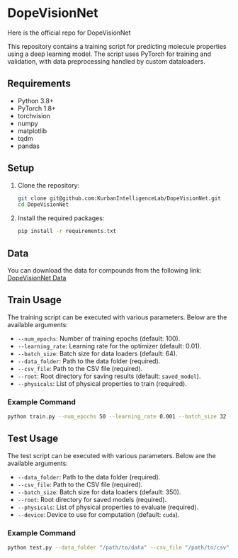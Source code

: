 # DopeVisionNet
Here is the official repo for DopeVisionNet 

This repository contains a training script for predicting molecule properties using a deep learning model. The script uses PyTorch for training and validation, with data preprocessing handled by custom dataloaders.

## Requirements

- Python 3.8+
- PyTorch 1.8+
- torchvision
- numpy
- matplotlib
- tqdm
- pandas

## Setup

1. Clone the repository:

    ```bash
    git clone git@github.com:KurbanIntelligenceLab/DopeVisionNet.git
    cd DopeVisionNet
    ```

2. Install the required packages:

    ```bash
    pip install -r requirements.txt
    ```
## Data

You can download the data for compounds from the following link: [DopeVisionNet Data](https://tamucs-my.sharepoint.com/:f:/r/personal/hasan_kurban_tamu_edu/Documents/KIL-OneDrive/Can%20Polat/DopeVisionNet/data?csf=1&web=1&e=inGKUd)

## Train Usage

The training script can be executed with various parameters. Below are the available arguments:

- `--num_epochs`: Number of training epochs (default: 100).
- `--learning_rate`: Learning rate for the optimizer (default: 0.01).
- `--batch_size`: Batch size for data loaders (default: 64).
- `--data_folder`: Path to the data folder (required).
- `--csv_file`: Path to the CSV file (required).
- `--root`: Root directory for saving results (default: `saved_model`).
- `--physicals`: List of physical properties to train (required).

### Example Command

```bash
python train.py --num_epochs 50 --learning_rate 0.001 --batch_size 32 --data_folder "/path/to/data" --csv_file "/path/to/csv" --root "/path/to/root" --physicals normalized_homo normalized_lumo
```

## Test Usage

The test script can be executed with various parameters. Below are the available arguments:

- `--data_folder`: Path to the data folder (required).
- `--csv_file`: Path to the CSV file (required).
- `--batch_size`: Batch size for data loaders (default: 350).
- `--root`: Root directory for saved models (required).
- `--physicals`: List of physical properties to evaluate (required).
- `--device`: Device to use for computation (default: `cuda`).

### Example Command

```bash
python test.py --data_folder "/path/to/data" --csv_file "/path/to/csv" --batch_size 350 --root "/path/to/saved/models" --physicals normalized_homo normalized_lumo --device cuda
```
